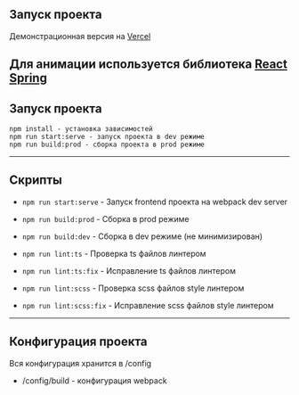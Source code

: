 ## Запуск проекта

Демонстрационная версия на [Vercel](https://historical-dates-beta.vercel.app/)

Для анимации используется библиотека [React Spring](https://www.react-spring.io/)
----

## Запуск проекта

```
npm install - установка зависимостей
npm run start:serve - запуск проекта в dev режиме
npm run build:prod - сборка проекта в prod режиме
```

----

## Скрипты

- `npm run start:serve` - Запуск frontend проекта на webpack dev server

- `npm run build:prod` - Сборка в prod режиме
- `npm run build:dev` - Сборка в dev режиме (не минимизирован)

- `npm run lint:ts` - Проверка ts файлов линтером
- `npm run lint:ts:fix` - Исправление ts файлов линтером

- `npm run lint:scss` - Проверка scss файлов style линтером
- `npm run lint:scss:fix` - Исправление scss файлов style линтером

----

## Конфигурация проекта

Вся конфигурация хранится в /config
- /config/build - конфигурация webpack


